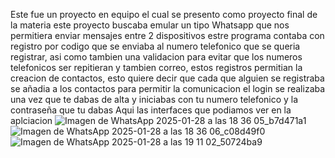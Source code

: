 Este fue un proyecto en equipo el cual se presento como proyecto final de la materia
este proyecto buscaba emular un tipo Whatsapp que nos permitiera enviar mensajes entre 2 dispositivos
estre programa contaba con registro por codigo que se enviaba al numero telefonico que se queria registrar, asi como tambien una validacion
para evitar que los numeros telefonicos ser repitieran y tambien correo, estos registros permitian la creacion de contactos, 
esto quiere decir que cada que alguien se registraba se añadia a los contactos para permitir la comunicacion
el login se realizaba una vez que te dabas de alta y iniciabas con tu numero telefonico y la contraseña que tu dabas
Aqui las interfaces que podiamos ver en la aplciacion
![Imagen de WhatsApp 2025-01-28 a las 18 36 05_b7d471a1](https://github.com/user-attachments/assets/74892038-7883-4047-991b-23f9fe171f71)![Imagen de WhatsApp 2025-01-28 a las 18 36 06_c08d49f0](https://github.com/user-attachments/assets/ebe406e2-d52d-47c4-9fa7-9be2d8a69215)![Imagen de WhatsApp 2025-01-28 a las 19 11 02_50724ba9](https://github.com/user-attachments/assets/7723d36c-7af9-4be4-8dc7-e9eed13349e8)

